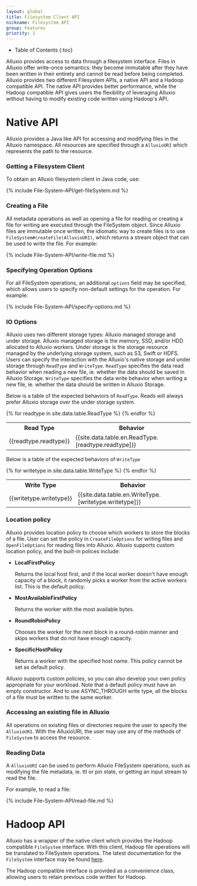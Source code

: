 ```yaml
---
layout: global
title: Filesystem Client API
nickname: Filesystem API
group: Features
priority: 1
---
```


* Table of Contents
{:toc}

Alluxio provides access to data through a filesystem interface. Files in Alluxio offer write-once
semantics: they become immutable after they have been written in their entirety and cannot be read
before being completed. Alluxio provides two different Filesystem APIs, a native API and a Hadoop
compatible API. The native API provides better performance, while the Hadoop compatible API gives
users the flexibility of leveraging Alluxio without having to modify existing code written using
Hadoop's API.

# Native API

Alluxio provides a Java like API for accessing and modifying files in the Alluxio namespace. All
resources are specified through a `AlluxioURI` which represents the path to the resource.

### Getting a Filesystem Client

To obtain an Alluxio filesystem client in Java code, use:

{% include File-System-API/get-fileSystem.md %}

### Creating a File

All metadata operations as well as opening a file for reading or creating a file for writing are
executed through the FileSystem object. Since Alluxio files are immutable once written, the
idiomatic way to create files is to use `FileSystem#createFile(AlluxioURI)`, which returns
a stream object that can be used to write the file. For example:

{% include File-System-API/write-file.md %}

### Specifying Operation Options

For all FileSystem operations, an additional `options` field may be specified, which allows
users to specify non-default settings for the operation. For example:

{% include File-System-API/specify-options.md %}

### IO Options

Alluxio uses two different storage types: Alluxio managed storage and under storage. Alluxio managed
storage is the memory, SSD, and/or HDD allocated to Alluxio workers. Under storage is the storage
resource managed by the underlying storage system, such as S3, Swift or HDFS. Users can specify the
interaction with the Alluxio's native storage and under storage through `ReadType` and `WriteType`.
`ReadType` specifies the data read behavior when reading a new file, ie. whether the data should be
saved in Alluxio Storage. `WriteType` specifies the data write behavior when writing a new file, ie.
whether the data should be written in Alluxio Storage.

Below is a table of the expected behaviors of `ReadType`. Reads will always prefer Alluxio storage
over the under storage system.

<table class="table table-striped">
<tr><th>Read Type</th><th>Behavior</th>
</tr>
{% for readtype in site.data.table.ReadType %}
<tr>
  <td>{{readtype.readtype}}</td>
  <td>{{site.data.table.en.ReadType.[readtype.readtype]}}</td>
</tr>
{% endfor %}
</table>

Below is a table of the expected behaviors of `WriteType`

<table class="table table-striped">
<tr><th>Write Type</th><th>Behavior</th>
</tr>
{% for writetype in site.data.table.WriteType %}
<tr>
  <td>{{writetype.writetype}}</td>
  <td>{{site.data.table.en.WriteType.[writetype.writetype]}}</td>
</tr>
{% endfor %}
</table>

### Location policy

Alluxio provides location policy to choose which workers to store the blocks of a file. User can set
the policy in `CreateFileOptions` for writing files and `OpenFileOptions` for reading files into
Alluxio. Alluxio supports custom location policy, and the built-in polices include:

* **LocalFirstPolicy**

    Returns the local host first, and if the local worker doesn't have enough capacity of a block,
    it randomly picks a worker from the active workers list. This is the default policy.

* **MostAvailableFirstPolicy**

    Returns the worker with the most available bytes.

* **RoundRobinPolicy**

    Chooses the worker for the next block in a round-robin manner and skips workers that do not have
    enough capacity.

* **SpecificHostPolicy**

    Returns a worker with the specified host name. This policy cannot be set as default policy.

Alluxio supports custom policies, so you can also develop your own policy appropriate for your
workload. Note that a default policy must have an empty constructor. And to use ASYNC_THROUGH write
type, all the blocks of a file must be written to the same worker.

### Accessing an existing file in Alluxio

All operations on existing files or directories require the user to specify the `AlluxioURI`.
With the AlluxioURI, the user may use any of the methods of `FileSystem` to access the resource.

### Reading Data

A `AlluxioURI` can be used to perform Alluxio FileSystem operations, such as modifying the file
metadata, ie. ttl or pin state, or getting an input stream to read the file.

For example, to read a file:

{% include File-System-API/read-file.md %}

# Hadoop API

Alluxio has a wrapper of the native client which provides the Hadoop compatible `FileSystem`
interface. With this client, Hadoop file operations will be translated to FileSystem
operations. The latest documentation for the `FileSystem` interface may be found
[here](http://hadoop.apache.org/docs/current/api/org/apache/hadoop/fs/FileSystem.html).

The Hadoop compatible interface is provided as a convenience class, allowing users to retain
previous code written for Hadoop.

